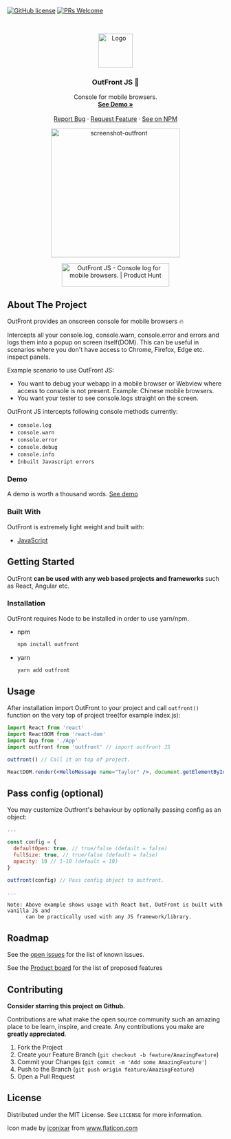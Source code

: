 [![GitHub license](https://img.shields.io/badge/license-MIT-blue.svg)](https://github.com/paanSinghCoder/OutFrontJS/LICENSE) [![PRs Welcome](https://img.shields.io/badge/PRs-welcome-brightgreen.svg)](https://github.com/paanSinghCoder/OutFrontJS#contributing)

<!-- PROJECT LOGO -->
<br />
<p align="center">
  <a href="https://github.com/paansinghcoder/outfrontjs">
    <img src="https://user-images.githubusercontent.com/9462473/121512700-9f3ba480-ca07-11eb-8020-c873e045c6ca.png" alt="Logo" width="80" height="80">
  </a>

  <h3 align="center">OutFront JS 🚀</h3>

  <p align="center">
    Console for mobile browsers.
    <br />
    <a href="https://outfront-demo.netlify.app" target="_blank"><strong>See Demo »</strong></a>
    <br />
    <br />
    <a href="https://github.com/paansinghcoder/outfrontjs/issues">Report Bug</a>
    ·
    <a href="https://github.com/paanSinghCoder/OutFrontJS/issues">Request Feature</a>
    ·
    <a href="https://www.npmjs.com/package/outfront">See on NPM</a>
  </p>
</p>

<!-- TABLE OF CONTENTS -->
<!-- <details open="open"> -->
<!--   <summary>Table of Contents</summary>
  <ol>
    <li>
      <a href="#about-the-project">About The Project</a>
      <ul>
        <li><a href="#demo">Demo</a></li>
        <li><a href="#built-with">Built With</a></li>
      </ul>
    </li>
    <li>
      <a href="#getting-started">Getting Started</a>
      <ul>
        <li><a href="#installation">Installation</a></li>
      </ul>
    </li>
    <li><a href="#usage">Usage</a></li>
    <li><a href="#roadmap">Roadmap</a></li>
    <li><a href="#contributing">Contributing</a></li>
    <li><a href="#license">License</a></li>
  </ol>
</details> -->

<p align="center">
    <img alt="screenshot-outfront" width="300px" src="https://user-images.githubusercontent.com/9462473/121725725-43584500-cb07-11eb-9208-59989b990bd6.png" />
</p>

  <p align="center">
      <a href="https://www.producthunt.com/posts/outfront-js?utm_source=badge-featured&utm_medium=badge&utm_souce=badge-outfront-js" target="_blank"><img src="https://api.producthunt.com/widgets/embed-image/v1/featured.svg?post_id=299755&theme=light" alt="OutFront JS - Console log for mobile browsers. | Product Hunt" style="width: 250px; height: 54px;" width="250" height="54" /></a>
  </p>

<!-- ABOUT THE PROJECT -->

## About The Project

<!-- ![demo-img](https://user-images.githubusercontent.com/9462473/121516034-6a315100-ca0b-11eb-8455-793ca024ec01.jpeg | width=100) -->
<!-- ![screenshot](https://user-images.githubusercontent.com/9462473/121516751-3571c980-ca0c-11eb-97ba-63aad767bafd.png) -->

OutFront provides an onscreen console for mobile browsers 🔥

Intercepts all your console.log, console.warn, console.error and errors and logs them into a popup on screen itself(DOM). This can be useful in scenarios where you don't have access to Chrome, Firefox, Edge etc. inspect panels.

Example scenario to use OutFront JS:

-   You want to debug your webapp in a mobile browser or Webview where access to console is not present. Example: Chinese mobile browsers.
-   You want your tester to see console.logs straight on the screen.

OutFront JS intercepts following console methods currently:

-   `console.log`
-   `console.warn`
-   `console.error`
-   `console.debug`
-   `console.info`
-   `Inbuilt Javascript errors`

<!-- GETTING STARTED -->

### Demo

A demo is worth a thousand words.
[See demo](https://outfront-demo.netlify.app/)

### Built With

OutFront is extremely light weight and built with:

-   [JavaScript](https://developer.mozilla.org/en-US/docs/Web/JavaScript)

<!-- GETTING STARTED -->

## Getting Started

OutFront **can be used with any web based projects and frameworks** such as React, Angular etc.

### Installation

OutFront requires Node to be installed in order to use yarn/npm.

-   npm
    ```sh
    npm install outfront
    ```
-   yarn
    ```sh
    yarn add outfront
    ```

<!-- USAGE EXAMPLES -->

## Usage

After installation import OutFront to your project and call `outfront()` function on the very top of project tree(for example index.js):

```jsx
import React from 'react'
import ReactDOM from 'react-dom'
import App from './App'
import outfront from 'outfront' // import outfront JS

outfront() // Call it on top of project.

ReactDOM.render(<HelloMessage name="Taylor" />, document.getElementById('container'))
```

## Pass config (optional)

You may customize Outfront's behaviour by optionally passing config as an object:

```jsx
...

const config = {
  defaultOpen: true, // true/false (default = false)
  fullSize: true, // true/false (default = false)
  opacity: 10 // 1-10 (default = 10)
}

outfront(config) // Pass config object to outfront.

...
```

```
Note: Above example shows usage with React but, OutFront is built with vanilla JS and
      can be practically used with any JS framework/library.
```

<!-- ROADMAP -->

## Roadmap

See the [open issues](https://github.com/paansinghcoder/outfrontjs/issues) for the list of known issues.

See the [Product board](https://github.com/paanSinghCoder/OutFrontJS/projects/1) for the list of proposed features

<!-- CONTRIBUTING -->

## Contributing

**Consider starring this project on Github.**

Contributions are what make the open source community such an amazing place to be learn, inspire, and create. Any contributions you make are **greatly appreciated**.

1. Fork the Project
2. Create your Feature Branch (`git checkout -b feature/AmazingFeature`)
3. Commit your Changes (`git commit -m 'Add some AmazingFeature'`)
4. Push to the Branch (`git push origin feature/AmazingFeature`)
5. Open a Pull Request

<!-- LICENSE -->

## License

Distributed under the MIT License. See `LICENSE` for more information.

<div>Icon made by <a href="" title="iconixar">iconixar</a> from <a href="https://www.flaticon.com/" title="Flaticon">www.flaticon.com</a></div>
